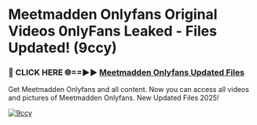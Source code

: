 # Meetmadden Onlyfans Original Videos 0nlyFans Leaked - Files Updated! (9ccy)

<h3>🔴 CLICK HERE 🌐==►► <a href="https://tinyurl.com/ehrbuxhb" rel="nofollow">Meetmadden Onlyfans Updated Files</a></h3>

Get Meetmadden Onlyfans and all content. Now you can access all videos and pictures of Meetmadden Onlyfans. New Updated Files 2025!

[![9ccy](https://i.imgur.com/lVYEuWS.gif)](https://tinyurl.com/ehrbuxhb)
